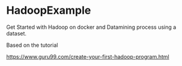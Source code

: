 # HadoopExample
Get Started with Hadoop on docker and Datamining process using a dataset.

Based on the tutorial

https://www.guru99.com/create-your-first-hadoop-program.html
